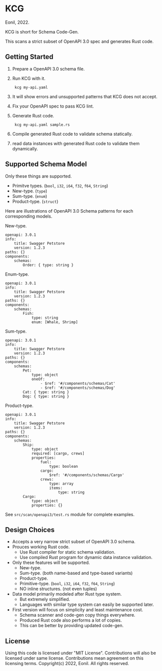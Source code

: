 KCG
===
Eonil, 2022.

KCG is short for Schema Code-Gen.

This scans a strict subset of OpenAPI 3.0 spec and generates Rust code.




Getting Started
---------------
1. Prepare a OpenAPI 3.0 schema file.
2. Run KCG with it.

        kcg my-api.yaml

3. It will show errors and unsupported patterns that KCG does not accept.
4. Fix your OpenAPI spec to pass KCG lint.
5. Generate Rust code.

        kcg my-api.yaml sample.rs

6. Compile generated Rust code to validate schema statically.
7. read data instances with generated Rust code to validate them dynamically.





Supported Schema Model
----------------------
Only these things are supported.
- Primitve types. (`bool`, `i32`, `i64`, `f32`, `f64`, `String`)
- New-type. (`type`)
- Sum-type. (`enum`)
- Product-type. (`struct`)

Here are illustrations of OpenAPI 3.0 Schema patterns for each corresponding models.

New-type.

    openapi: 3.0.1
    info:
        title: Swagger Petstore
        version: 1.2.3
    paths: {}
    components:
        schemas:
            Order: { type: string }

Enum-type.

    openapi: 3.0.1
    info:
        title: Swagger Petstore
        version: 1.2.3
    paths: {}
    components:
        schemas:
            Fish: 
                type: string
                enum: [Whale, Shrimp]

Sum-type.

    openapi: 3.0.1
    info:
        title: Swagger Petstore
        version: 1.2.3
    paths: {}
    components:
        schemas:
            Pet: 
                type: object
                oneOf:
                    - $ref: '#/components/schemas/Cat'
                    - $ref: '#/components/schemas/Dog'
            Cat: { type: string }
            Dog: { type: string }

Product-type.

    openapi: 3.0.1
    info:
        title: Swagger Petstore
        version: 1.2.3
    paths: {}
    components:
        schemas:
            Ship: 
                type: object
                required: [cargo, crews]
                properties: 
                    fuel:
                        type: boolean
                    cargo:
                        $ref: '#/components/schemas/Cargo'
                    crews:
                        type: array 
                        items: 
                            type: string
            Cargo: 
                type: object
                properties: {}

See `src/scan/openapi3/test.rs` module for complete examples.





Design Choices
--------------
- Accepts a very narrow strict subset of OpenAPI 3.0 schema.
- Prouces working Rust code.
    - Use Rust compiler for static schema validation.
    - Use compiled Rust program for dynamic data instance validation.
- Only these features will be supported.
    - New-type.
    - Sum-type. (both name-based and type-based variants)
    - Product-type.
    - Primitive-type. (`bool`, `i32`, `i64`, `f32`, `f64`, `String`)
    - NO inline structures. (not even tuples)
- Data model primarily modeled after Rust type system.
    - But extremely simplified.
    - Languages with similar type system can easily be supported later.
- First version will focus on simplicity and least maintenance cost.
    - Schema scanner and code-gen copy things everywhere.
    - Produced Rust code also performs a lot of copies.
    - This can be better by providing updated code-gen.




License
-------
Using this code is licensed under "MIT License".
Contributions will also be licensed under same license.
Contributions mean agreement on this licensing terms.
Copyright(c) 2022, Eonil. All rights reserved.